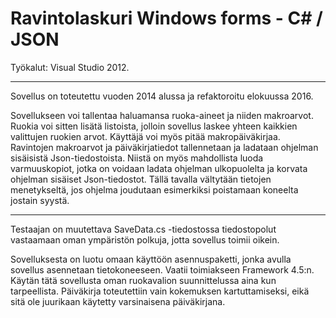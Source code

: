 # Ravintolaskuri Windows forms - C# / JSON

Työkalut: Visual Studio 2012.

--------------------------------------------

Sovellus on toteutettu vuoden 2014 alussa ja refaktoroitu elokuussa 2016.

Sovellukseen voi tallentaa haluamansa ruoka-aineet ja niiden makroarvot. Ruokia voi sitten lisätä listoista, jolloin sovellus laskee yhteen kaikkien valittujen ruokien arvot. Käyttäjä voi myös pitää makropäiväkirjaa. Ravintojen makroarvot ja päiväkirjatiedot tallennetaan ja ladataan ohjelman sisäisistä Json-tiedostoista. Niistä on myös mahdollista luoda varmuuskopiot, jotka on voidaan ladata ohjelman ulkopuolelta ja korvata ohjelman sisäiset Json-tiedostot. Tällä tavalla vältytään tietojen menetykseltä, jos ohjelma joudutaan esimerkiksi poistamaan koneelta jostain syystä.

--------------------------------------------

Testaajan on muutettava SaveData.cs -tiedostossa tiedostopolut vastaamaan oman ympäristön polkuja, jotta sovellus toimii oikein.

Sovelluksesta on luotu omaan käyttöön asennuspaketti, jonka avulla sovellus asennetaan tietokoneeseen. Vaatii toimiakseen Framework 4.5:n. Käytän tätä sovellusta oman ruokavalion suunnittelussa aina kun tarpeellista. Päiväkirja toteutettiin vain kokemuksen kartuttamiseksi, eikä sitä ole juurikaan käytetty varsinaisena päiväkirjana.
